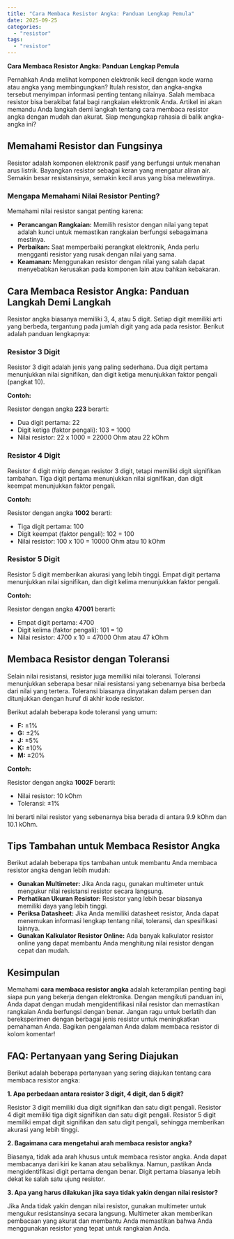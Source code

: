 ```yaml
---
title: "Cara Membaca Resistor Angka: Panduan Lengkap Pemula"
date: 2025-09-25
categories: 
  - "resistor"
tags: 
  - "resistor"
---
```


**Cara Membaca Resistor Angka: Panduan Lengkap Pemula**

Pernahkah Anda melihat komponen elektronik kecil dengan kode warna atau angka yang membingungkan? Itulah resistor, dan angka-angka tersebut menyimpan informasi penting tentang nilainya. Salah membaca resistor bisa berakibat fatal bagi rangkaian elektronik Anda. Artikel ini akan memandu Anda langkah demi langkah tentang cara membaca resistor angka dengan mudah dan akurat. Siap mengungkap rahasia di balik angka-angka ini?

## Memahami Resistor dan Fungsinya

Resistor adalah komponen elektronik pasif yang berfungsi untuk menahan arus listrik. Bayangkan resistor sebagai keran yang mengatur aliran air. Semakin besar resistansinya, semakin kecil arus yang bisa melewatinya.

### Mengapa Memahami Nilai Resistor Penting?

Memahami nilai resistor sangat penting karena:

- **Perancangan Rangkaian:** Memilih resistor dengan nilai yang tepat adalah kunci untuk memastikan rangkaian berfungsi sebagaimana mestinya.
- **Perbaikan:** Saat memperbaiki perangkat elektronik, Anda perlu mengganti resistor yang rusak dengan nilai yang sama.
- **Keamanan:** Menggunakan resistor dengan nilai yang salah dapat menyebabkan kerusakan pada komponen lain atau bahkan kebakaran.

## Cara Membaca Resistor Angka: Panduan Langkah Demi Langkah

Resistor angka biasanya memiliki 3, 4, atau 5 digit. Setiap digit memiliki arti yang berbeda, tergantung pada jumlah digit yang ada pada resistor. Berikut adalah panduan lengkapnya:

### Resistor 3 Digit

Resistor 3 digit adalah jenis yang paling sederhana. Dua digit pertama menunjukkan nilai signifikan, dan digit ketiga menunjukkan faktor pengali (pangkat 10).

**Contoh:**

Resistor dengan angka **223** berarti:

- Dua digit pertama: 22
- Digit ketiga (faktor pengali): 103 = 1000
- Nilai resistor: 22 x 1000 = 22000 Ohm atau 22 kOhm

### Resistor 4 Digit

Resistor 4 digit mirip dengan resistor 3 digit, tetapi memiliki digit signifikan tambahan. Tiga digit pertama menunjukkan nilai signifikan, dan digit keempat menunjukkan faktor pengali.

**Contoh:**

Resistor dengan angka **1002** berarti:

- Tiga digit pertama: 100
- Digit keempat (faktor pengali): 102 = 100
- Nilai resistor: 100 x 100 = 10000 Ohm atau 10 kOhm

### Resistor 5 Digit

Resistor 5 digit memberikan akurasi yang lebih tinggi. Empat digit pertama menunjukkan nilai signifikan, dan digit kelima menunjukkan faktor pengali.

**Contoh:**

Resistor dengan angka **47001** berarti:

- Empat digit pertama: 4700
- Digit kelima (faktor pengali): 101 = 10
- Nilai resistor: 4700 x 10 = 47000 Ohm atau 47 kOhm

## Membaca Resistor dengan Toleransi

Selain nilai resistansi, resistor juga memiliki nilai toleransi. Toleransi menunjukkan seberapa besar nilai resistansi yang sebenarnya bisa berbeda dari nilai yang tertera. Toleransi biasanya dinyatakan dalam persen dan ditunjukkan dengan huruf di akhir kode resistor.

Berikut adalah beberapa kode toleransi yang umum:

- **F:** ±1%
- **G:** ±2%
- **J:** ±5%
- **K:** ±10%
- **M:** ±20%

**Contoh:**

Resistor dengan angka **1002F** berarti:

- Nilai resistor: 10 kOhm
- Toleransi: ±1%

Ini berarti nilai resistor yang sebenarnya bisa berada di antara 9.9 kOhm dan 10.1 kOhm.

## Tips Tambahan untuk Membaca Resistor Angka

Berikut adalah beberapa tips tambahan untuk membantu Anda membaca resistor angka dengan lebih mudah:

- **Gunakan Multimeter:** Jika Anda ragu, gunakan multimeter untuk mengukur nilai resistansi resistor secara langsung.
- **Perhatikan Ukuran Resistor:** Resistor yang lebih besar biasanya memiliki daya yang lebih tinggi.
- **Periksa Datasheet:** Jika Anda memiliki datasheet resistor, Anda dapat menemukan informasi lengkap tentang nilai, toleransi, dan spesifikasi lainnya.
- **Gunakan Kalkulator Resistor Online:** Ada banyak kalkulator resistor online yang dapat membantu Anda menghitung nilai resistor dengan cepat dan mudah.

## Kesimpulan

Memahami **cara membaca resistor angka** adalah keterampilan penting bagi siapa pun yang bekerja dengan elektronika. Dengan mengikuti panduan ini, Anda dapat dengan mudah mengidentifikasi nilai resistor dan memastikan rangkaian Anda berfungsi dengan benar. Jangan ragu untuk berlatih dan bereksperimen dengan berbagai jenis resistor untuk meningkatkan pemahaman Anda. Bagikan pengalaman Anda dalam membaca resistor di kolom komentar!

## FAQ: Pertanyaan yang Sering Diajukan

Berikut adalah beberapa pertanyaan yang sering diajukan tentang cara membaca resistor angka:

**1\. Apa perbedaan antara resistor 3 digit, 4 digit, dan 5 digit?**

Resistor 3 digit memiliki dua digit signifikan dan satu digit pengali. Resistor 4 digit memiliki tiga digit signifikan dan satu digit pengali. Resistor 5 digit memiliki empat digit signifikan dan satu digit pengali, sehingga memberikan akurasi yang lebih tinggi.

**2\. Bagaimana cara mengetahui arah membaca resistor angka?**

Biasanya, tidak ada arah khusus untuk membaca resistor angka. Anda dapat membacanya dari kiri ke kanan atau sebaliknya. Namun, pastikan Anda mengidentifikasi digit pertama dengan benar. Digit pertama biasanya lebih dekat ke salah satu ujung resistor.

**3\. Apa yang harus dilakukan jika saya tidak yakin dengan nilai resistor?**

Jika Anda tidak yakin dengan nilai resistor, gunakan multimeter untuk mengukur resistansinya secara langsung. Multimeter akan memberikan pembacaan yang akurat dan membantu Anda memastikan bahwa Anda menggunakan resistor yang tepat untuk rangkaian Anda.
